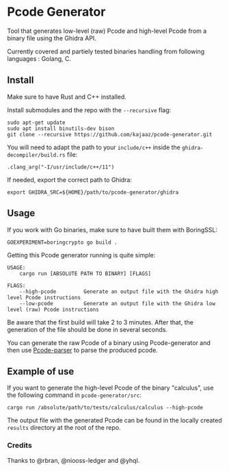 # Pcode Generator
Tool that generates low-level (raw) Pcode and high-level Pcode from a binary file using the Ghidra API.

Currently covered and partiely tested binaries handling from following languages : Golang, C.

## Install
Make sure to have Rust and C++ installed.

Install submodules and the repo with the ```--recursive``` flag:
```
sudo apt-get update
sudo apt install binutils-dev bison
git clone --recursive https://github.com/kajaaz/pcode-generator.git
```
You will need to adapt the path to your ```include/c++``` inside the ```ghidra-decompiler/build.rs``` file:
```
.clang_arg("-I/usr/include/c++/11")
```
If needed, export the correct path to Ghidra:
```
export GHIDRA_SRC=${HOME}/path/to/pcode-generator/ghidra
```

## Usage
If you work with Go binaries, make sure to have built them with BoringSSL:
```
GOEXPERIMENT=boringcrypto go build .
```
Getting this Pcode generator running is quite simple: 
```
USAGE:
    cargo run [ABSOLUTE PATH TO BINARY] [FLAGS]

FLAGS:
    --high-pcode         Generate an output file with the Ghidra high level Pcode instructions
    --low-pcode          Generate an output file with the Ghidra low level (raw) Pcode instructions
```

Be aware that the first build will take 2 to 3 minutes. After that, the generation of the file should be done in several seconds.

You can generate the raw Pcode of a binary using Pcode-generator and then use [Pcode-parser](https://github.com/kajaaz/pcode-parser/tree/main) to parse the produced pcode. 

## Example of use
If you want to generate the high-level Pcode of the binary "calculus", use the following command in ```pcode-generator/src```:
```
cargo run /absolute/path/to/tests/calculus/calculus --high-pcode
```  
The output file with the generated Pcode can be found in the locally created ```results``` directory at the root of the repo.

### Credits
Thanks to @rbran, @niooss-ledger and @yhql.

